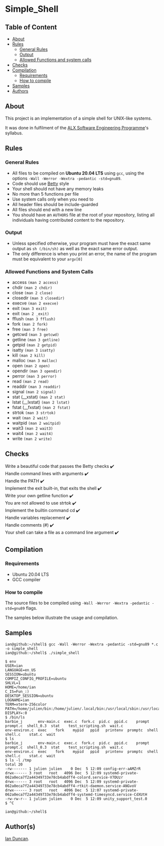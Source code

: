 # Simple_Shell

## Table of Content

- [About](#about)
- [Rules](#rules)
  - [General Rules](#general-rules)
  - [Output](#output)
  - [Allowed Functions and system calls](#allowed-functions-and-system-calls)
- [Checks](#checks)
- [Compilation](#compilation)
  - [Requirements](#requirements)
  - [How to compile](#how-to-compile)
- [Samples](#samples)
- [Authors](#authors)

## About

This project is an implementation of a simple shell for UNIX-like systems.

It was done in fulfilment of the
[ALX Software Engineering Programme](https://www.alxafrica.com/ "ALX SE")'s syllabus.

## Rules

### General Rules

- All files to be compiled on **Ubuntu 20.04 LTS** using `gcc`, using the
options `-Wall -Werror -Wextra -pedantic -std=gnu89`.
- Code should use [Betty](https://github.com/holbertonschool/Betty "Betty Style") style
- Your shell should not have any memory leaks
- No more than 5 functions per file
- Use system calls only when you need to
- All header files should be include-guarded
- All files should end with a new line
- You should have an `AUTHORS` file at the root of your repository, listing all individuals having contributed content to the repository.

### Output

- Unless specified otherwise, your program must have the exact same output as `sh (/bin/sh)` as well as the exact same error output.
- The only difference is when you print an error, the name of the program must be equivalent to your `argv[0]`

### Allowed Functions and System Calls

- access `(man 2 access)`
- chdir `(man 2 chdir)`
- close `(man 2 close)`
- closedir `(man 3 closedir)`
- execve `(man 2 execve)`
- exit `(man 3 exit)`
- exit `(man 2 _exit)`
- fflush `(man 3 fflush)`
- fork `(man 2 fork)`
- free `(man 3 free)`
- getcwd `(man 3 getcwd)`
- getline `(man 3 getline)`
- getpid `(man 2 getpid)`
- isatty `(man 3 isatty)`
- kill `(man 2 kill)`
- malloc `(man 3 malloc)`
- open `(man 2 open)`
- opendir `(man 3 opendir)`
- perror `(man 3 perror)`
- read `(man 2 read)`
- readdir `(man 3 readdir)`
- signal `(man 2 signal)`
- stat (__xstat) `(man 2 stat)`
- lstat (__lxstat) `(man 2 lstat)`
- fstat (__fxstat) `(man 2 fstat)`
- strtok `(man 3 strtok)`
- wait `(man 2 wait)`
- waitpid `(man 2 waitpid)`
- wait3 `(man 2 wait3)`
- wait4 `(man 2 wait4)`
- write `(man 2 write)`

## Checks

Write a beautiful code that passes the Betty checks   :heavy_check_mark: \
Handle command lines with arguments   :heavy_check_mark: \
Handle the PATH   :heavy_check_mark: \
Implement the exit built-in, that exits the shell   :heavy_check_mark: \
Write your own getline function   :heavy_check_mark: \
You are not allowed to use strtok   :heavy_check_mark: \
Implement the builtin command cd   :heavy_check_mark: \
Handle variables replacement   :heavy_check_mark: \
Handle comments (#)   :heavy_check_mark: \
Your shell can take a file as a command line argument   :heavy_check_mark:

## Compilation

### Requirements

- Ubuntu 20.04 LTS
- GCC compiler

### How to compile

The source files to be compiled using
`-Wall -Werror -Wextra -pedantic -std=gnu89` flags.

The samples below illustrate the usage and compilation.

## Samples

```console
ian@github:~/shell$ gcc -Wall -Werror -Wextra -pedantic -std=gnu89 *.c -o simple_shell
ian@github:~/shell$ ./simple_shell

$ env
USER=ian
LANGUAGE=en_US
SESSION=ubuntu
COMPIZ_CONFIG_PROFILE=ubuntu
SHLVL=1
HOME=/home/ian
C_IS=Fun_:)
DESKTOP_SESSION=ubuntu
LOGNAME=ian
TERM=xterm-256color
PATH=/home/julien/bin:/home/julien/.local/bin:/usr/local/sbin:/usr/local/bin:/usr/sbin:/usr/bin:/sbin:/bin:/usr/games:/usr/local/games:/snap/bin
DISPLAY=:0
$ /bin/ls
barbie_j       env-main.c  exec.c  fork.c  pid.c  ppid.c    prompt   prompt.c  shell_0.3  stat    test_scripting.sh  wait.c
env-environ.c  exec    fork    mypid   ppid   printenv  promptc  shell     shell.c    stat.c  wait
$ ls
barbie_j       env-main.c  exec.c  fork.c  pid.c  ppid.c    prompt   prompt.c  shell_0.3  stat    test_scripting.sh  wait.c
env-environ.c  exec    fork    mypid   ppid   printenv  promptc  shell     shell.c    stat.c  wait
$ ls -l /tmp 
total 20
-rw------- 1 julien julien    0 Dec  5 12:09 config-err-aAMZrR
drwx------ 3 root   root   4096 Dec  5 12:09 systemd-private-062a0eca7f2a44349733e78cb4abdff4-colord.service-V7DUzr
drwx------ 3 root   root   4096 Dec  5 12:09 systemd-private-062a0eca7f2a44349733e78cb4abdff4-rtkit-daemon.service-ANGvoV
drwx------ 3 root   root   4096 Dec  5 12:07 systemd-private-062a0eca7f2a44349733e78cb4abdff4-systemd-timesyncd.service-CdXUtH
-rw-rw-r-- 1 julien julien    0 Dec  5 12:09 unity_support_test.0
$ ^C

ian@github:~/shell$
```

## Author(s)

[Ian Duncan](https://github.com/dr8co/ "Ian").
